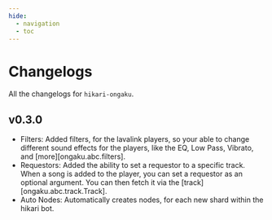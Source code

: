 ```yaml
---
hide:
  - navigation
  - toc
---
```


# Changelogs

All the changelogs for `hikari-ongaku`.

## **v0.3.0**

 - Filters: Added filters, for the lavalink players, so your able to change different sound effects for the players, like the EQ, Low Pass, Vibrato, and [more][ongaku.abc.filters].
 - Requestors: Added the ability to set a requestor to a specific track. When a song is added to the player, you can set a requestor as an optional argument. You can then fetch it via the [track][ongaku.abc.track.Track].
 - Auto Nodes: Automatically creates nodes, for each new shard within the hikari bot.